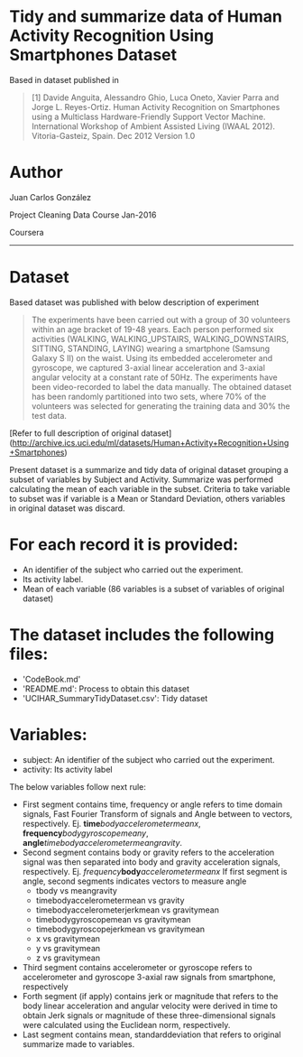 Tidy and summarize data of Human Activity Recognition Using Smartphones Dataset
===============================================================================

Based in dataset published in 
> [1] Davide Anguita, Alessandro Ghio, Luca Oneto, Xavier Parra and Jorge L. Reyes-Ortiz. Human Activity Recognition on Smartphones using a Multiclass Hardware-Friendly Support Vector Machine. International Workshop of Ambient Assisted Living (IWAAL 2012). Vitoria-Gasteiz, Spain. Dec 2012
Version 1.0

Author
======
Juan Carlos González

Project Cleaning Data Course Jan-2016

Coursera 

---

Dataset
=======
Based dataset was published with below description of experiment

> The experiments have been carried out with a group of 30 volunteers within an age bracket of 19-48 years. Each person performed six activities (WALKING, WALKING_UPSTAIRS, WALKING_DOWNSTAIRS, SITTING, STANDING, LAYING) wearing a smartphone (Samsung Galaxy S II) on the waist. Using its embedded accelerometer and gyroscope, we captured 3-axial linear acceleration and 3-axial angular velocity at a constant rate of 50Hz. The experiments have been video-recorded to label the data manually. The obtained dataset has been randomly partitioned into two sets, where 70% of the volunteers was selected for generating the training data and 30% the test data.

[Refer to full description of original dataset] (http://archive.ics.uci.edu/ml/datasets/Human+Activity+Recognition+Using+Smartphones)

Present dataset is a summarize and tidy data of original dataset grouping a subset of variables by Subject and Activity. 
Summarize was performed calculating the mean of each variable in the subset. 
Criteria to take variable to subset was if variable is a Mean or Standard Deviation, others variables in original dataset was discard.

For each record it is provided:
===============================
- An identifier of the subject who carried out the experiment.
- Its activity label. 
- Mean of each variable (86 variables is a subset of variables of original dataset)

The dataset includes the following files:
=========================================

- 'CodeBook.md' 
- 'README.md': Process to obtain this dataset
- 'UCIHAR_SummaryTidyDataset.csv': Tidy dataset

Variables:
==========
- subject: An identifier of the subject who carried out the experiment.
- activity: Its activity label

The below variables follow next rule:
- First segment contains time, frequency or angle refers to time domain signals, Fast Fourier Transform of signals and Angle between to vectors, respectively.
Ej. __time__*bodyaccelerometermeanx*, __frequency__*bodygyroscopemeany*, __angle__*timebodyaccelerometermeangravity*.
- Second segment contains body or gravity refers to the acceleration signal was then separated into body and gravity acceleration signals, respectively.
Ej. *frequency*__body__*accelerometermeanx*
If first segment is angle, second segments indicates vectors to measure angle 
  * tbody vs meangravity
  * timebodyaccelerometermean vs gravity
  * timebodyaccelerometerjerkmean vs gravitymean
  * timebodygyroscopemean vs gravitymean
  * timebodygyroscopejerkmean vs gravitymean
  * x vs gravitymean
  * y vs gravitymean
  * z vs gravitymean
- Third segment contains accelerometer or gyroscope refers to accelerometer and gyroscope 3-axial raw signals from smartphone, respectively
- Forth segment (if apply) contains jerk or magnitude that refers to the body linear acceleration and angular velocity were derived in time to obtain Jerk signals or magnitude of these three-dimensional signals were calculated using the Euclidean norm, respectively.
- Last segment contains mean, standarddeviation that refers to original summarize made to variables.